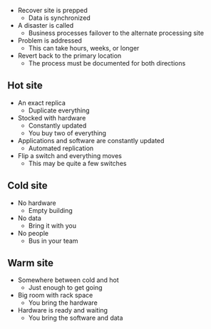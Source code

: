 - Recover site is prepped
	- Data is synchronized
- A disaster is called
	- Business processes failover to the alternate processing site
- Problem is addressed
	- This can take hours, weeks, or longer
- Revert back to the primary location
	- The process must be documented for both directions

## Hot site
- An exact replica
	- Duplicate everything
- Stocked with hardware
	- Constantly updated
	- You buy two of everything
- Applications and software are constantly updated
	- Automated replication
- Flip a switch and everything moves
	- This may be quite a few switches

## Cold site
- No hardware
	- Empty building
- No data
	- Bring it with you
- No people
	- Bus in your team

## Warm site
- Somewhere between cold and hot
	- Just enough to get going
- Big room with rack space
	- You bring the hardware
- Hardware is ready and waiting
	- You bring the software and data

